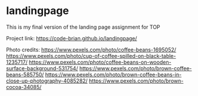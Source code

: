 # landingpage
This is my final version of the landing page assignment for TOP

Project link: https://code-brian.github.io/landingpage/

Photo credits: 
https://www.pexels.com/photo/coffee-beans-1695052/
https://www.pexels.com/photo/cup-of-coffee-spilled-on-black-table-1235717/
https://www.pexels.com/photo/coffee-beans-on-wooden-surface-background-531754/
https://www.pexels.com/photo/brown-coffee-beans-585750/
https://www.pexels.com/photo/brown-coffee-beans-in-close-up-photography-4085282/
https://www.pexels.com/photo/brown-cocoa-34085/
